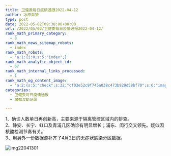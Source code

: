 ```yaml
---
title: 卫健委每日疫情通报2022-04-12
author: 冰原奔狼
type: post
date: 2022-05-02T09:30:00+00:00
url: /2022/05/02/卫健委每日疫情通报2022-04-12/
rank_math_primary_category:
  - 8
rank_math_news_sitemap_robots:
  - index
rank_math_robots:
  - 'a:1:{i:0;s:5:"index";}'
rank_math_analytic_object_id:
  - 67
rank_math_internal_links_processed:
  - 1
rank_math_og_content_image:
  - 'a:2:{s:5:"check";s:32:"cf03e52c9f745a038c473b929d58bf70";s:6:"images";a:0:{}}'
categories:
  - 卫健委每日疫情通报
  - 魔都渡劫记录

---
```

1、确诊人数单日再创新高，主要来源于隔离管控区域内的排查。  
2、静安、长宁、虹口及青浦几区确诊有明显增长；浦东、闵行交叉领先。疑似因核酸检测节奏有关。  
3、用另外一份数据源补齐了4月2日的无症状感染分区数据。

<img decoding="async" src="https://i0.wp.com/s2.loli.net/2022/05/02/nJUNOKfp6XVaQs2.jpg?w=640&#038;ssl=1" alt="img22041301" data-recalc-dims="1" />